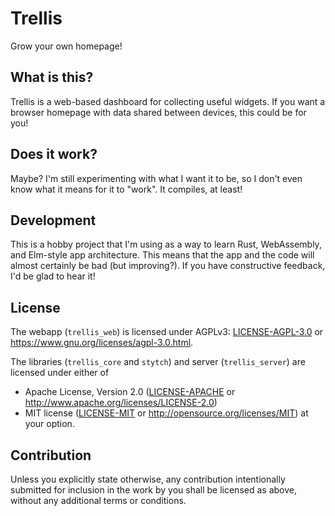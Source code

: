 # Trellis

Grow your own homepage!

## What is this?

Trellis is a web-based dashboard for collecting useful widgets.  If you want a
browser homepage with data shared between devices, this could be for you!

## Does it work?

Maybe?  I'm still experimenting with what I want it to be, so I don't even know
what it means for it to "work".  It compiles, at least!

## Development

This is a hobby project that I'm using as a way to learn Rust, WebAssembly, and
Elm-style app architecture.  This means that the app and the code will almost
certainly be bad (but improving?).  If you have constructive feedback, I'd be
glad to hear it!

## License

The webapp (`trellis_web`) is licensed under AGPLv3:
[LICENSE-AGPL-3.0](LICENSE-AGPL-3.0) or https://www.gnu.org/licenses/agpl-3.0.html.

The libraries (`trellis_core` and `stytch`) and server (`trellis_server`) are
licensed under either of
 * Apache License, Version 2.0
   ([LICENSE-APACHE](LICENSE-APACHE) or http://www.apache.org/licenses/LICENSE-2.0)
 * MIT license
   ([LICENSE-MIT](LICENSE-MIT) or http://opensource.org/licenses/MIT)
at your option.

## Contribution

Unless you explicitly state otherwise, any contribution intentionally submitted
for inclusion in the work by you shall be licensed as above, without any
additional terms or conditions.
